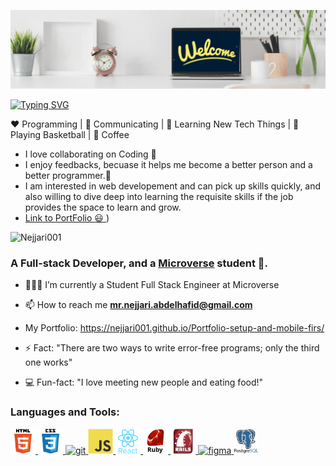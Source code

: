 ![Banner](https://github.com/Nejjari001/Nejjari001/blob/main/assets/Banner.gif)


[![Typing SVG](https://readme-typing-svg.herokuapp.com?color=%2336BCF7&lines=+Hello+%F0%9F%98%80;I'm+Abdo+Nejjari......;I+am+a+Software+Developer;Nice+to+meet+you+!%F0%9F%91%8B)](https://git.io/typing-svg)

:heart: Programming | :black_heart: Communicating | :blue_heart: Learning New Tech Things | :orange_heart:  Playing Basketball | :black_heart:  Coffee

- I love collaborating on Coding  :black_heart:
- I enjoy feedbacks, becuase it helps me become a better person and a better programmer.:orange_heart:
-  I am interested in web developement and can pick up skills quickly, and also willing to dive deep into learning the requisite skills if the job provides the space to learn and grow.
- [Link to PortFolio :smiley: ](https://nejjari001.github.io/Portfolio-setup-and-mobile-firs/))
<p align="left"> <img src="https://komarev.com/ghpvc/?username=Nejjari001&label=Profile%20views&color=0e75b6&style=flat" alt="Nejjari001" /> </p>

<h3 align="left">A Full-stack Developer, and a <a href="https://www.microverse.org/?grsf=n05ptr">Microverse</a> student 📖.</h3>

- 👨🏾‍💻 I’m currently a Student Full Stack Engineer at Microverse

- 📫 How to reach me **mr.nejjari.abdelhafid@gmail.com**

- My Portfolio: https://nejjari001.github.io/Portfolio-setup-and-mobile-firs/

- ⚡ Fact: "There are two ways to write error-free programs; only the third one works"

- 💻 Fun-fact: "I love meeting new people and eating food!"


<h3 align="left"> Languages and Tools:</h3>
<p> 
 <a href="https://www.w3.org/html/" target="_blank"> <img src="https://raw.githubusercontent.com/devicons/devicon/master/icons/html5/html5-original-wordmark.svg" alt="html5" width="40" height="40"/> </a> <a href="https://www.w3schools.com/css/" target="_blank"> <img src="https://raw.githubusercontent.com/devicons/devicon/master/icons/css3/css3-original-wordmark.svg" alt="css3" width="40" height="40"/> </a>
 <a href="https://git-scm.com/" target="_blank"> <img src="https://www.vectorlogo.zone/logos/git-scm/git-scm-icon.svg" alt="git" width="40" height="40"/> </a> 
 <a href="https://developer.mozilla.org/en-US/docs/Web/JavaScript" target="_blank"> <img src="https://raw.githubusercontent.com/devicons/devicon/master/icons/javascript/javascript-original.svg" alt="javascript" width="40" height="40"/> </a>
   <a href="https://reactjs.org/" target="_blank"> <img src="https://raw.githubusercontent.com/devicons/devicon/master/icons/react/react-original-wordmark.svg" alt="react" width="40" height="40"/> </a> 
   <a href="https://rubyonrails.org/" target="_blank"> <img src="https://raw.githubusercontent.com/devicons/devicon/master/icons/ruby/ruby-original-wordmark.svg" alt="rails" width="40" height="40"/> </a> 
   <a href="https://rubyonrails.org/" target="_blank"> <img src="https://raw.githubusercontent.com/devicons/devicon/master/icons/rails/rails-original-wordmark.svg" alt="rails" width="40" height="40"/> </a> 
 <a href="https://www.figma.com/" target="_blank"> <img src="https://raw.githubusercontent.com/rahul-jha98/github_readme_icons/main/language_and_tools/square/figma/figma.svg" alt="figma" height='42px'/> </a>
 <a href="https://www.postgresql.org" target="_blank" rel="noreferrer"> <img src="https://raw.githubusercontent.com/devicons/devicon/master/icons/postgresql/postgresql-original-wordmark.svg" alt="postgresql" width="40" height="40"/> </a>
   </p>
   
   






